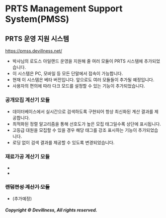 # PRTS Management Support System(PMSS)
## PRTS 운영 지원 시스템
https://pmss.devillness.net/
* 박사님의 로도스 아일랜드 운영을 지원해 줄 여러 모듈이 PRTS 시스템에 추가되었습니다.
* 이 시스템은 PC, 모바일 등 모든 단말에서 접속이 가능합니다.
* 현재 이 시스템은 베타 버전입니다. 앞으로도 여러 모듈들이 추가될 예정입니다.
* 사용자의 편의에 따라 다크 모드를 설정할 수 있는 기능이 추가되었습니다.
### 공개모집 계산기 모듈
* 데이터베이스에서 실시간으로 검색하도록 구현되어 항상 최신화된 계산 결과를 제공합니다.
* 최적화된 정렬 알고리즘을 통해 선호도가 높은 모집 태그일수록 상단에 표시됩니다.
* 고등급 대원을 모집할 수 있을 경우 해당 태그를 강조 표시하는 기능이 추가되었습니다.
* 로딩 없이 검색 결과를 제공할 수 있도록 변경되었습니다.
### 재료가공 계산기 모듈
* 
* 
### ~~랜덤편성 계산기 모듈~~
* (추가예정)


##### Copyright © Devillness, All rights reserved.